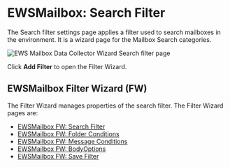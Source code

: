 # EWSMailbox: Search Filter

The Search filter settings page applies a filter used to search mailboxes in the environment. It is
a wizard page for the Mailbox Search categories.

![EWS Mailbox Data Collector Wizard Search filter page](/img/versioned_docs/accessanalyzer_11.6/accessanalyzer/admin/datacollector/ewsmailbox/searchfilter.webp)

Click **Add Filter** to open the Filter Wizard.

## EWSMailbox Filter Wizard (FW)

The Filter Wizard manages properties of the search filter. The Filter Wizard pages are:

- [EWSMailbox FW: Search Filter](/docs/accessanalyzer/11.6/accessanalyzer/admin/datacollector/ewsmailbox/filterwizard/searchfilter.md)
- [EWSMailbox FW: Folder Conditions](/docs/accessanalyzer/11.6/accessanalyzer/admin/datacollector/ewsmailbox/filterwizard/folderconditions.md)
- [EWSMailbox FW: Message Conditions](/docs/accessanalyzer/11.6/accessanalyzer/admin/datacollector/ewsmailbox/filterwizard/messageconditions.md)
- [EWSMailbox FW: BodyOptions](/docs/accessanalyzer/11.6/accessanalyzer/admin/datacollector/ewsmailbox/filterwizard/bodyoptions.md)
- [EWSMailbox FW: Save Filter](/docs/accessanalyzer/11.6/accessanalyzer/admin/datacollector/ewsmailbox/filterwizard/savefilter.md)
